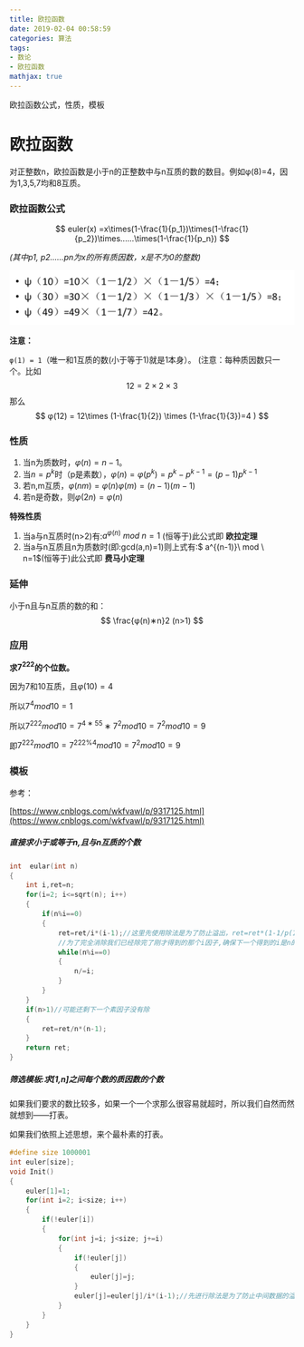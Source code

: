 ```yaml
---
title: 欧拉函数
date: 2019-02-04 00:58:59
categories: 算法
tags: 
- 数论
- 欧拉函数
mathjax: true
---
```


欧拉函数公式，性质，模板

<!-- more -->

# 欧拉函数

对正整数n，欧拉函数是小于n的正整数中与n互质的数的数目。例如φ(8)=4，因为1,3,5,7均和8互质。

### 欧拉函数公式

$$
euler(x) =x\times(1-\frac{1}{p_1})\times(1-\frac{1}{p_2})\times......\times(1-\frac{1}{p_n})
$$

*(其中p1, p2……pn为x的所有质因数，x是不为0的整数)*

![](数论/ohiexample.png)

**注意：**

`φ(1) = 1`（唯一和1互质的数(小于等于1)就是1本身）。 (注意：每种质因数只一个。比如 $$ 12 = 2\times2\times3 $$ 那么 $$ φ(12) = 12\times (1-\frac{1}{2}) \times (1-\frac{1}{3})=4  ) $$

### 性质

1. 当n为质数时，$φ(n)=n-1$。
2. 当$n=p^k$时（p是素数），$φ(n)=φ(p^k )=p^k-p^{k-1}=(p-1)p^{k-1}$
3. 若n,m互质，$φ(nm)=φ(n)φ(m)=(n-1)(m-1)$
4. 若n是奇数，则$φ(2n)=φ(n)$

**特殊性质**

1. 当a与n互质时(n>2)有:$a^{φ(n)}\  mod\ n=1$ (恒等于)此公式即 **欧拉定理**
2. 当a与n互质且n为质数时(即:gcd(a,n)=1)则上式有:$ a^{(n-1)}\ mod \ n=1$(恒等于)此公式即 **费马小定理**

### 延伸

小于n且与n互质的数的和：
$$
\frac{φ(n)∗n}2  (n>1)
$$

### 应用

**求$7^{222}$的个位数。**

因为7和10互质，且$φ(10)=4$

所以$7^4  mod 10=1$

所以$7^{222}  mod 10=7^{4∗55}∗7^2  mod 10=7^2  mod 10=9$

即$7^{222}  mod 10=7^{222\%4}  mod 10=7^2  mod 10=9$


### 模板

参考：

[https://www.cnblogs.com/wkfvawl/p/9317125.html](https://www.cnblogs.com/wkfvawl/p/9317125.html)

##### 直接求小于或等于n,且与n互质的个数

```c++
int  eular(int n)
{
    int i,ret=n;
    for(i=2; i<=sqrt(n); i++)
    {
        if(n%i==0)
        {
            ret=ret/i*(i-1);//这里先使用除法是为了防止溢出，ret=ret*(1-1/p(1))
            //为了完全消除我们已经除完了刚才得到的那个i因子,确保下一个得到的i是n的素因子
            while(n%i==0)
            {
                n/=i;
            }
        }
    }
    if(n>1)//可能还剩下一个素因子没有除 
    {
        ret=ret/n*(n-1);
    }
    return ret;
}
```

##### 筛选模板:求[1,n]之间每个数的质因数的个数

如果我们要求的数比较多，如果一个一个求那么很容易就超时，所以我们自然而然就想到——打表。

如果我们依照上述思想，来个最朴素的打表。

```c++
#define size 1000001
int euler[size];
void Init()
{
    euler[1]=1;
    for(int i=2; i<size; i++)
    {
        if(!euler[i])
        {
            for(int j=i; j<size; j+=i)
            {
                if(!euler[j])
                {
                    euler[j]=j;
                }
                euler[j]=euler[j]/i*(i-1);//先进行除法是为了防止中间数据的溢出
            }
        }
    }
}
```